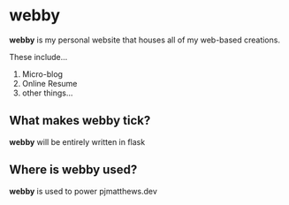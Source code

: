 # webby
**webby** is my personal website that houses all of my web-based creations.

These include...
1. Micro-blog
2. Online Resume
3. other things...

## What makes webby tick?
**webby** will be entirely written in flask

## Where is webby used?
**webby** is used to power pjmatthews.dev
